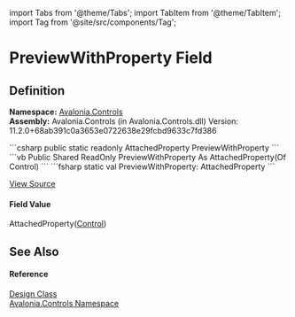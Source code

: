 import Tabs from '@theme/Tabs'; 
import TabItem from '@theme/TabItem'; 
import Tag from '@site/src/components/Tag'; 

# PreviewWithProperty Field




## Definition
**Namespace:** <a href="N_Avalonia_Controls">Avalonia.Controls</a>  
**Assembly:** Avalonia.Controls (in Avalonia.Controls.dll) Version: 11.2.0+68ab391c0a3653e0722638e29fcbd9633c7fd386

<Tabs groupId="api-code-preview">
<TabItem value="csharp" label="C#">
```csharp
public static readonly AttachedProperty<Control?> PreviewWithProperty
```
</TabItem>
<TabItem value="vb" label="VB">
```vb
Public Shared ReadOnly PreviewWithProperty As AttachedProperty(Of Control)
```
</TabItem>
<TabItem value="fsharp" label="F#">
```fsharp
static val PreviewWithProperty: AttachedProperty<Control>
```
</TabItem>
</Tabs>



<a href="https://github.com/AvaloniaUI/Avalonia/tree/master/srcAvalonia.Controls/Design.cs" title="View the source code">View Source</a>



#### Field Value
AttachedProperty(<a href="T_Avalonia_Controls_Control">Control</a>)

## See Also


#### Reference
<a href="T_Avalonia_Controls_Design">Design Class</a>  
<a href="N_Avalonia_Controls">Avalonia.Controls Namespace</a>  
